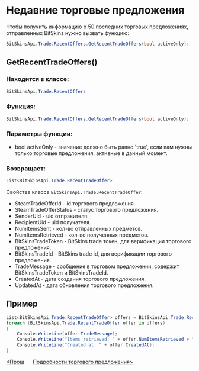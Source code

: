 ﻿# Недавние торговые предложения

Чтобы получить информацию о 50 последних торговых предложениях, отправленных BitSkins нужно вызвать функцию:

```csharp
BitSkinsApi.Trade.RecentOffers.GetRecentTradeOffers(bool activeOnly);
```

## GetRecentTradeOffers()

### Находится в классе:

```csharp
BitSkinsApi.Trade.RecentOffers
```

### Функция:

```csharp
BitSkinsApi.Trade.RecentOffers.GetRecentTradeOffers(bool activeOnly);
```

### Параметры функции:
* bool activeOnly - значение должно быть равно 'true', если вам нужны только торговые предложения, активные в данный момент.

### Возвращает:

```csharp
List<BitSkinsApi.Trade.RecentTradeOffer>
```

Свойства класса ```BitSkinsApi.Trade.RecentTradeOffer```:
* SteamTradeOfferId - id торгового предложения.
* SteamTradeOfferStatus - статус торгового предложения.
* SenderUid - uid отправителя.
* RecipientUid - uid получателя.
* NumItemsSent - кол-во отправленных предметов.
* NumItemsRetrieved - кол-во полученных предметов.
* BitSkinsTradeToken - BitSkins trade токен, для верификации торгового предложения.
* BitSkinsTradeId - BitSkins trade id, для верификации торгового предложения.
* TradeMessage - сообщение в торговом предложении, содержит BitSkinsTradeToken и BitSkinsTradeId.
* CreatedAt - дата создания торгового предложения.
* UpdatedAt - дата обновления торгового предложения.

## Пример

```csharp
List<BitSkinsApi.Trade.RecentTradeOffer> offers = BitSkinsApi.Trade.RecentOffers.GetRecentTradeOffers(false);
foreach (BitSkinsApi.Trade.RecentTradeOffer offer in offers)
{
    Console.WriteLine(offer.TradeMessage);
    Console.WriteLine("Items retrieved: " + offer.NumItemsRetrieved + " Items sent: " + offer.NumItemsSent);
    Console.WriteLine("Created at: " + offer.CreatedAt);
}
```

[<Прош]() &nbsp;&nbsp;&nbsp;&nbsp; [Подробности торгового предложения>](https://github.com/Captious99/BitSkinsApi/blob/master/docs/ru/trade/trade_details.md)